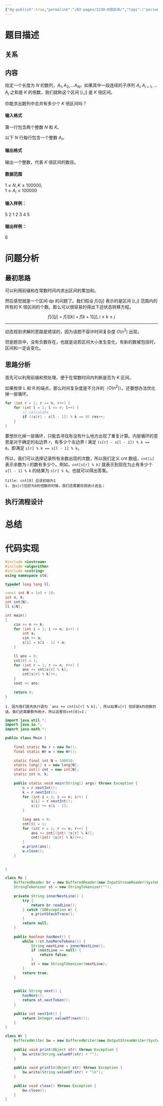 ```yaml
---
{"dg-publish":true,"permalink":"/02-pages/1230-K倍区间/","tags":["personal/blog","algorithm/prefix-sum"]}
---
```


# 题目描述
## 关系

## 内容
给定一个长度为 $N$ 的数列，$A_1, A_2, … A_N$，如果其中一段连续的子序列 $A_i, A_{i+1}, … A_j$ 之和是 $K$ 的倍数，我们就称这个区间 $[i, j]$ 是 $K$ 倍区间。

你能求出数列中总共有多少个 $K$ 倍区间吗？

#### 输入格式

第一行包含两个整数 $N$ 和 $K$。

以下 $N$ 行每行包含一个整数 $A_i$。

#### 输出格式

输出一个整数，代表 $K$ 倍区间的数目。

#### 数据范围

$1 \le N, K \le 100000$,  
$1 \le A_i \le 100000$

#### 输入样例：

5 2
1
2
3
4
5

#### 输出样例：

6
# 问题分析
## 最初思路
可以利用前缀和在常数时间内求出区间的累加和。

然后感觉就是一个区间 dp 的问题了。我们假设 $\displaystyle f[i][j]$ 表示的是区间 $\displaystyle [i,j]$ 范围内的所有的 K 倍区间的个数。那么可以很容易的得出下述状态转移方程。

$$
f[i][j]=f[i][k] + f[k+1][j],i\leq k \leq j
$$
***
动态规划求解的思路是错误的，因为该题不容许时间复杂度 $\displaystyle O(n^2)$ 出现。

但是题目中，没有负数存在，也就是说若区间大小发生变化，有新的数被包括时，区间和一定会变化。
## 思路分析
首先可以利用前缀和预处理，便于在常数时间内判断是否为 K 区间。

如果枚举 L 和 R 的端点，那么时间复杂度是不允许的（$\displaystyle O(n^2)$）。还要想办法优化掉一层循环。

```c++
for (int r = 1; r <= n; r++) {
	for (int l = 1; l <= r; l++) {
		// calculate
		if ((s[r] - s[l - 1]) % k == 0) res++;
	}
}
```

要想优化掉一层循环，只能去寻找有没有什么地方出现了重复计算。内层循环的意思是对于确定的右边界 r，有多少个左边界 l 满足 `(s[r] - s[l - 1]) % k == 0`。即满足 `s[r] % k == s[l - 1] % k`。

所以，我们可以选择记录所有余数出现的次数，所以我们定义 cnt 数组，`cnt[i]` 表示余数为 i 的数有多少个。例如，`cnt[s[r] % k]` 就表示到现在为止有多少个 `s[l - 1] % k` 的结果为 `s[r] % k`。也就可以得出答案。 `

```ad-important
title: cnt[0] 应该初始为1
1. 当s[r]恰好为k的倍数的时候，我们还需要将其统计进去；
```
## 执行流程设计

# 总结

# 代码实现
```c++
#include <iostream>
#include <algorithm>
#include <cstring>
using namespace std;

typedef long long ll;

const int N = 1e5 + 10;
int n, k;
int cnt[N];
ll s[N];

int main()
{
    cin >> n >> k;
    for (int i = 1; i <= n; i++) {
        int a;
        cin >> a;
        s[i] = s[i - 1] + a;
    }
    
    ll ans = 0;
    cnt[0] = 1;
    for (int r = 1; r <= n; r++) {
        ans += cnt[s[r] % k];
        cnt[s[r] % k]++;
    }
    cout << ans;
    
    return 0;
}
```
```ad-note
1. 因为我们是先执行语句 `ans += cnt[s[r] % k];`，所以如果s[r] 恰好是k的倍数的话，我们还需要额外统计，所以这里将cnt[0]=1；
```

```java
import java.util.*;
import java.io.*;
import java.math.*;

public class Main {	
	
	final static Re r = new Re();
	final static Wr w = new Wr();
	
	static final int N = 100010;
	static long[] s = new long[N];
	static int[] cnt = new int[N];
	static int n, k;
	
	public static void main(String[] args) throws Exception {
		n = r.nextInt();
		k = r.nextInt();
		for (int i = 1; i <= n; i++) {
			s[i] = r.nextInt();
			s[i] += s[i - 1];
		}
		
		long ans = 0;
		cnt[0] = 1;
		for (int r = 1; r <= n; r++) {
			ans += cnt[(int) (s[r] % k)];
			cnt[(int) (s[r] % k)]++;
		}
		w.print(ans);
		w.close();
	}
	
	
}

class Re {
	BufferedReader br = new BufferedReader(new InputStreamReader(System.in));
	StringTokenizer st = new StringTokenizer("");
	
	private String innerNextLine() {
		try {
			return br.readLine();
		} catch (IOException e) {
			e.printStackTrace();
		}
		return null;
	}
	
	public boolean hasNext() {
		while (!st.hasMoreTokens()) {
			String nextLine = innerNextLine();
			if (nextLine == null) {
				return false;
			}
			st = new StringTokenizer(nextLine);
		}
		return true;
	}
	
	
	public String next() {
		hasNext();
		return st.nextToken();
	}
	
	public int nextInt() {
		return Integer.valueOf(next());
	}
}

class Wr {
	BufferedWriter bw = new BufferedWriter(new OutputStreamWriter(System.out));
	
	public void print(Object str) throws Exception {
		bw.write(String.valueOf(str) + "");
	} 
	
	public void println(Object str) throws Exception {
		bw.write(String.valueOf(str) + "\n");
	}
	
	public void close() throws Exception {
		bw.close();
	}
}


```
